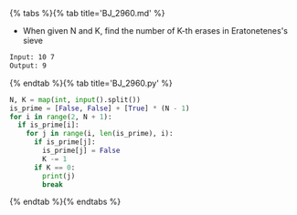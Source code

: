 {% tabs %}{% tab title='BJ_2960.md' %}

* When given N and K, find the number of K-th erases in Eratonetenes's sieve

```txt
Input: 10 7
Output: 9
```

{% endtab %}{% tab title='BJ_2960.py' %}

```py
N, K = map(int, input().split())
is_prime = [False, False] + [True] * (N - 1)
for i in range(2, N + 1):
  if is_prime[i]:
    for j in range(i, len(is_prime), i):
      if is_prime[j]:
        is_prime[j] = False
        K -= 1
      if K == 0:
        print(j)
        break
```

{% endtab %}{% endtabs %}

